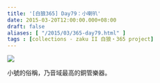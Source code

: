 ```yaml
---
title: '[白狼365] Day79：小喇叭'
date: 2015-03-20T12:00:00.000+08:00
draft: false
aliases: [ "/2015/03/365-day79.html" ]
tags : [collections - zaku II 白狼・365 project]
---
```


[![](https://farm9.staticflickr.com/8584/16006909299_fa4583b87b_z.jpg)](https://farm9.staticflickr.com/8584/16006909299_fa4583b87b_z.jpg)

小號的俗稱，乃音域最高的銅管樂器。